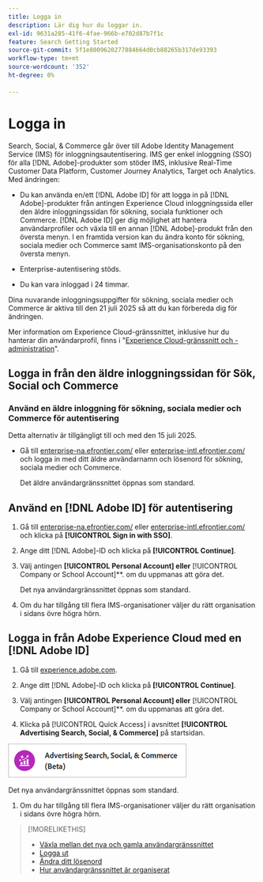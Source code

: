 ```yaml
---
title: Logga in
description: Lär dig hur du loggar in.
exl-id: 9631a285-41f6-4fae-966b-e702d87b7f1c
feature: Search Getting Started
source-git-commit: 5f1e8009620277884664d0cb88265b317de93393
workflow-type: tm+mt
source-wordcount: '352'
ht-degree: 0%

---
```


# Logga in

Search, Social, &amp; Commerce går över till Adobe Identity Management Service (IMS) för inloggningsautentisering. IMS ger enkel inloggning (SSO) för alla [!DNL Adobe]-produkter som stöder IMS, inklusive Real-Time Customer Data Platform, Customer Journey Analytics, Target och Analytics. Med ändringen:

* Du kan använda en/ett [!DNL Adobe ID] för att logga in på [!DNL Adobe]-produkter från antingen Experience Cloud inloggningssida eller den äldre inloggningssidan för sökning, sociala funktioner och Commerce. [!DNL Adobe ID] ger dig möjlighet att hantera användarprofiler och växla till en annan [!DNL Adobe]-produkt från den översta menyn. I en framtida version kan du ändra konto för sökning, sociala medier och Commerce samt IMS-organisationskonto på den översta menyn.

* Enterprise-autentisering stöds.

* Du kan vara inloggad i 24 timmar.

Dina nuvarande inloggningsuppgifter för sökning, sociala medier och Commerce är aktiva till den 21 juli 2025 så att du kan förbereda dig för ändringen.

Mer information om Experience Cloud-gränssnittet, inklusive hur du hanterar din användarprofil, finns i &quot;[Experience Cloud-gränssnitt och -administration](https://experienceleague.adobe.com/sv/docs/core-services/interface/experience-cloud)&quot;.

## Logga in från den äldre inloggningssidan för Sök, Social och Commerce

### Använd en äldre inloggning för sökning, sociala medier och Commerce för autentisering

Detta alternativ är tillgängligt till och med den 15 juli 2025.

* Gå till [enterprise-na.efrontier.com/](https://enterprise-na.efrontier.com/) eller [enterprise-intl.efrontier.com/](https://enterprise-intl.efrontier.com/) och logga in med ditt äldre användarnamn och lösenord för sökning, sociala medier och Commerce.

  Det äldre användargränssnittet öppnas som standard.

## Använd en [!DNL Adobe ID] för autentisering

1. Gå till [enterprise-na.efrontier.com/](https://enterprise-na.efrontier.com/) eller [enterprise-intl.efrontier.com/](https://enterprise-intl.efrontier.com/) och klicka på **[!UICONTROL Sign in with SSO]**.

1. Ange ditt [!DNL Adobe]-ID och klicka på **[!UICONTROL Continue]**.

1. Välj antingen **[!UICONTROL Personal Account] eller &#x200B;** [!UICONTROL Company or School Account]**.<!-- Will it necessarily be "Company or School Account?" --> om du uppmanas att göra det.

   Det nya användargränssnittet öppnas som standard.

1. Om du har tillgång till flera IMS-organisationer väljer du rätt organisation i sidans övre högra hörn.

## Logga in från Adobe Experience Cloud med en [!DNL Adobe ID]

<!-- Later, give them the new direct URL(s) to our UI so they don't have to select the product. -->

1. Gå till [experience.adobe.com](https://experience.adobe.com).

1. Ange ditt [!DNL Adobe]-ID och klicka på **[!UICONTROL Continue]**.

1. Välj antingen **[!UICONTROL Personal Account] eller &#x200B;** [!UICONTROL Company or School Account]**.<!-- Will it necessarily be "Company or School Account?" --> om du uppmanas att göra det.

1. Klicka på [!UICONTROL Quick Access] i avsnittet **[!UICONTROL Advertising Search, Social, & Commerce]** på startsidan.

![Advertising Search, Social, &amp; Commerce)](/help/search-social-commerce/assets/search-social-commerce-logo.png "Advertising Search, Social, &amp; Commerce)")

Det nya användargränssnittet öppnas som standard.

1. Om du har tillgång till flera IMS-organisationer väljer du rätt organisation i sidans övre högra hörn.

>[!MORELIKETHIS]
>
>* [Växla mellan det nya och gamla användargränssnittet](ui-switch.md)
>* [Logga ut](sign-out.md)
>* [Ändra ditt lösenord](/help/search-social-commerce/tools/password-change.md)
>* [Hur användargränssnittet är organiserat](user-interface.md)
